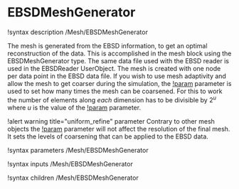 # EBSDMeshGenerator

!syntax description /Mesh/EBSDMeshGenerator

The mesh is generated from the EBSD information, to get an optimal reconstruction of the data. This
is accomplished in the mesh block using the EBSDMeshGenerator type. The same data file used with the EBSD
reader is used in the EBSDReader UserObject.  The mesh is created with one node per data point in the
EBSD data file. If you wish to use mesh adaptivity and allow the mesh to get coarser during the
simulation, the [!param](/Mesh/uniform_refine) parameter is used to set how many times the mesh can be
coarsened. For this to work the number of elements along _each_ dimension has to be divisible by
$2^u$ where $u$ is the value of the [!param](/Mesh/uniform_refine) parameter.

!alert warning title="uniform_refine" parameter
Contrary to other mesh objects the [!param](/Mesh/uniform_refine) parameter will not affect the resolution of the
final mesh. It sets the levels of coarsening that can be applied to the EBSD data.

!syntax parameters /Mesh/EBSDMeshGenerator

!syntax inputs /Mesh/EBSDMeshGenerator

!syntax children /Mesh/EBSDMeshGenerator
